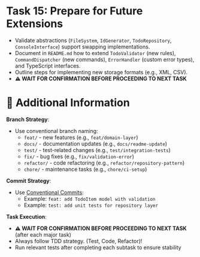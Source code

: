 # Task 15: Prepare for Future Extensions

- Validate abstractions (`FileSystem`, `IdGenerator`, `TodoRepository`, `ConsoleInterface`) support swapping implementations.
- Document in `README.md` how to extend `TodoValidator` (new rules), `CommandDispatcher` (new commands), `ErrorHandler` (custom error types), and TypeScript interfaces.
- Outline steps for implementing new storage formats (e.g., XML, CSV).
- **⚠️ WAIT FOR CONFIRMATION BEFORE PROCEEDING TO NEXT TASK**

# 🔧 Additional Information

**Branch Strategy**:

- Use conventional branch naming:
  - `feat/` - new features (e.g., `feat/domain-layer`)
  - `docs/` - documentation updates (e.g., `docs/readme-update`)
  - `test/` - test-related changes (e.g., `test/integration-tests`)
  - `fix/` - bug fixes (e.g., `fix/validation-error`)
  - `refactor/` - code refactoring (e.g., `refactor/repository-pattern`)
  - `chore/` - maintenance tasks (e.g., `chore/ci-setup`)

**Commit Strategy**:

- Use [Conventional Commits](https://www.conventionalcommits.org/en/v1.0.0/):
  - Example: `feat: add TodoItem model with validation`
  - Example: `test: add unit tests for repository layer`

**Task Execution**:

- **⚠️ WAIT FOR CONFIRMATION BEFORE PROCEEDING TO NEXT TASK** (after each major task)
- Always follow TDD strategy. (Test, Code, Refactor)!
- Run relevant tests after completing each subtask to ensure stability
